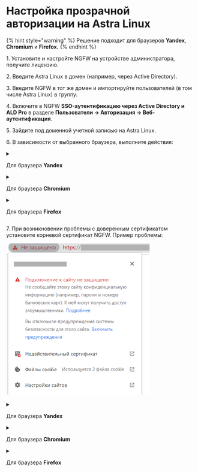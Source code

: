 # Настройка прозрачной авторизации на Astra Linux

{% hint style="warning" %}
Решение подходит для браузеров **Yandex**, **Chromium** и **Firefox.**
{% endhint %}

1\. Установите и настройте NGFW на устройстве администратора, получите лицензию.

2\. Введите Astra Linux в домен (например, через Active Directory).

3\. Введите NGFW в тот же домен и импортируйте пользователей (в том числе Astra Linux) в группу.

4\. Включите в NGFW **SSO-аутентификацию через Active Directory и ALD Pro** в разделе **Пользователи -> Авторизация -> Веб-аутентификация**.

5\. Зайдите под доменной учетной записью на Astra Linux. 

6\. В зависимости от выбранного браузера, выполните действия:

<details>

<summary>

Для браузера **Yandex**</summary>

1\. Создайте файл **mydomain.json** в директории `/etc/opt/yandex/browser/policies/managed/` и впишите в него строку:

```
{ 
  "AuthServerAllowlist": "*.имя_домена",
  "AuthNegotiateDelegateAllowlist": "*.имя_домена"
}
```

2\. Откройте страницу любого сайта в браузере. Появится окно с авторизацией, после чего произойдет перенаправление на начальную страницу.

</details>

<details>

<summary>

Для браузера **Chromium**</summary>

1\. Создайте файл **mydomain.json** в директории `/etc/chromium/policies/managed/` и впишите в него строку:

```
{
    "AuthServerWhitelist": "*.имя_домена"
}
```

2\. Откройте страницу любого сайта в браузере. Появится окно с авторизацией, после чего произойдет перенаправление на начальную страницу.
</details>

<details>

<summary>

Для браузера **Firefox** </summary>

1\. Запустите браузер и в адресной строке введите `about:config`, чтобы попасть в режим редактирования расширенных настроек.

2\. Введите параметр `security.enterprise\_roots.enabled` и дважды кликните по блоку, чтобы значение изменилось на **True**.

3\. В параметрах `network.automatic-ntlm-auth.trusted-uris` и `network.negotiate-auth.trusted-uris` впишите доменное имя NGFW через HTTP и HTTPS через запятую. Например, http://utm.domain.com, https://utm.domain.com.

4\. Откройте страницу любого сайта в браузере. Появится окно с авторизацией, после чего произойдет перенаправление на начальную страницу.

</details>

7\. При возникновении проблемы с доверенным сертификатом установите корневой сертификат NGFW. Пример проблемы:

![](/.gitbook/assets/authorization-astra-linux2.png)

<details>

<summary>

Для браузера **Yandex**</summary>

1\. Скачайте корневой [сертификат](/installation/initial-setup.md#import-kornevogo-sertifikata-ngfw-v-brauzer/) NGFW из раздела **Сервисы -> Сертификаты** по кнопке **Скачать** (![](/.gitbook/assets/icon-download.png)).

2\. В браузере Yandex перейдите на вкладку **Настройки -> Системные -> Управление сертификатами -> Центры сертификации -> Импорт** и добавьте сертификат в список доверенных.

</details>

<details>

<summary>

Для браузера **Chromium**</summary>

1\. Скачайте корневой [сертификат](/installation/initial-setup.md#import-kornevogo-sertifikata-ngfw-v-brauzer/) NGFW из раздела **Сервисы -> Сертификаты** по кнопке **Скачать** (![](/.gitbook/assets/icon-download.png)).

2\. В браузере Chromium перейдите на вкладку **Безопасность -> Управление сертификатами -> Центры сертификации -> Импортировать** и добавьте сертификат в список доверенных.

</details>

<details>

<summary>

Для браузера **Firefox**</summary>

1\. Скачайте корневой [сертификат](/installation/initial-setup.md#import-kornevogo-sertifikata-ngfw-v-brauzer/) NGFW из раздела **Сервисы -> Сертификаты** по кнопке **Скачать** (![](/.gitbook/assets/icon-download.png)). 

2\. В настройках браузера Firefox в пункте **Защита и приватность** в разделе **Защита** выберите **Просмотр сертификатов**:

![](/.gitbook/assets/authorization-astra-linux1.png)

3\. На вкладке **Центры сертификации** нажмите **Импортировать** и выберите скачанный с NGFW сертификат.

4\. Отметьте пункт **Доверять при идентификации веб-сайтов** и подтвердите.

</details>
